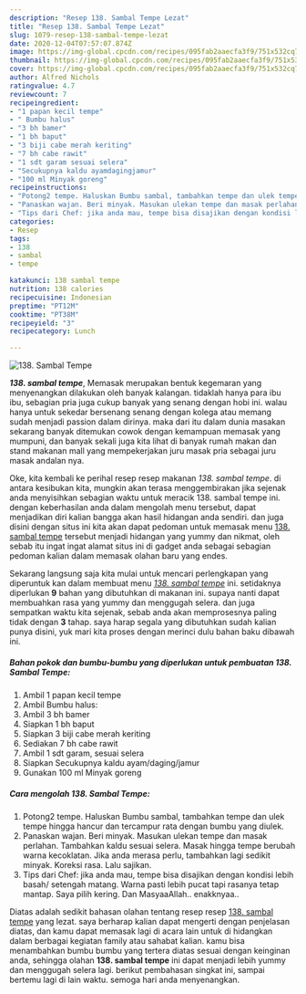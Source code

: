 ```yaml
---
description: "Resep 138. Sambal Tempe Lezat"
title: "Resep 138. Sambal Tempe Lezat"
slug: 1079-resep-138-sambal-tempe-lezat
date: 2020-12-04T07:57:07.874Z
image: https://img-global.cpcdn.com/recipes/095fab2aaecfa3f9/751x532cq70/138-sambal-tempe-foto-resep-utama.jpg
thumbnail: https://img-global.cpcdn.com/recipes/095fab2aaecfa3f9/751x532cq70/138-sambal-tempe-foto-resep-utama.jpg
cover: https://img-global.cpcdn.com/recipes/095fab2aaecfa3f9/751x532cq70/138-sambal-tempe-foto-resep-utama.jpg
author: Alfred Nichols
ratingvalue: 4.7
reviewcount: 7
recipeingredient:
- "1 papan kecil tempe"
- " Bumbu halus"
- "3 bh bamer"
- "1 bh baput"
- "3 biji cabe merah keriting"
- "7 bh cabe rawit"
- "1 sdt garam sesuai selera"
- "Secukupnya kaldu ayamdagingjamur"
- "100 ml Minyak goreng"
recipeinstructions:
- "Potong2 tempe. Haluskan Bumbu sambal, tambahkan tempe dan ulek tempe hingga hancur dan tercampur rata dengan bumbu yang diulek."
- "Panaskan wajan. Beri minyak. Masukan ulekan tempe dan masak perlahan. Tambahkan kaldu sesuai selera. Masak hingga tempe berubah warna kecoklatan. Jika anda merasa perlu, tambahkan lagi sedikit minyak. Koreksi rasa. Lalu sajikan."
- "Tips dari Chef: jika anda mau, tempe bisa disajikan dengan kondisi lebih basah/ setengah matang. Warna pasti lebih pucat tapi rasanya tetap mantap. Saya pilih kering. Dan MasyaaAllah.. enakknyaa.."
categories:
- Resep
tags:
- 138
- sambal
- tempe

katakunci: 138 sambal tempe 
nutrition: 138 calories
recipecuisine: Indonesian
preptime: "PT12M"
cooktime: "PT38M"
recipeyield: "3"
recipecategory: Lunch

---
```



![138. Sambal Tempe](https://img-global.cpcdn.com/recipes/095fab2aaecfa3f9/751x532cq70/138-sambal-tempe-foto-resep-utama.jpg)

<b><i>138. sambal tempe</i></b>, Memasak merupakan bentuk kegemaran yang menyenangkan dilakukan oleh banyak kalangan. tidaklah hanya para ibu ibu, sebagian pria juga cukup banyak yang senang dengan hobi ini. walau hanya untuk sekedar bersenang senang dengan kolega atau memang sudah menjadi passion dalam dirinya. maka dari itu dalam dunia masakan sekarang banyak ditemukan cowok dengan kemampuan memasak yang mumpuni, dan banyak sekali juga kita lihat di banyak rumah makan dan stand makanan mall yang mempekerjakan juru masak pria sebagai juru masak andalan nya.



Oke, kita kembali ke perihal resep resep makanan <i>138. sambal tempe</i>. di antara kesibukan kita, mungkin akan terasa menggembirakan jika sejenak anda menyisihkan sebagian waktu untuk meracik 138. sambal tempe ini. dengan keberhasilan anda dalam mengolah menu tersebut, dapat menjadikan diri kalian bangga akan hasil hidangan anda sendiri. dan juga disini dengan situs ini kita akan dapat pedoman untuk memasak menu <u>138. sambal tempe</u> tersebut menjadi hidangan yang yummy dan nikmat, oleh sebab itu ingat ingat alamat situs ini di gadget anda sebagai sebagian pedoman kalian dalam memasak olahan baru yang endes.


Sekarang langsung saja kita mulai untuk mencari perlengkapan yang diperuntuk kan dalam membuat menu <u><i>138. sambal tempe</i></u> ini. setidaknya diperlukan <b>9</b> bahan yang dibutuhkan di makanan ini. supaya nanti dapat membuahkan rasa yang yummy dan menggugah selera. dan juga sempatkan waktu kita sejenak, sebab anda akan memprosesnya paling tidak dengan <b>3</b> tahap. saya harap segala yang dibutuhkan sudah kalian punya disini, yuk mari kita proses dengan merinci dulu bahan baku dibawah ini.

<!--inarticleads1-->

##### Bahan pokok dan bumbu-bumbu yang diperlukan untuk pembuatan 138. Sambal Tempe:

1. Ambil 1 papan kecil tempe
1. Ambil  Bumbu halus:
1. Ambil 3 bh bamer
1. Siapkan 1 bh baput
1. Siapkan 3 biji cabe merah keriting
1. Sediakan 7 bh cabe rawit
1. Ambil 1 sdt garam, sesuai selera
1. Siapkan Secukupnya kaldu ayam/daging/jamur
1. Gunakan 100 ml Minyak goreng




<!--inarticleads2-->

##### Cara mengolah 138. Sambal Tempe:

1. Potong2 tempe. Haluskan Bumbu sambal, tambahkan tempe dan ulek tempe hingga hancur dan tercampur rata dengan bumbu yang diulek.
1. Panaskan wajan. Beri minyak. Masukan ulekan tempe dan masak perlahan. Tambahkan kaldu sesuai selera. Masak hingga tempe berubah warna kecoklatan. Jika anda merasa perlu, tambahkan lagi sedikit minyak. Koreksi rasa. Lalu sajikan.
1. Tips dari Chef: jika anda mau, tempe bisa disajikan dengan kondisi lebih basah/ setengah matang. Warna pasti lebih pucat tapi rasanya tetap mantap. Saya pilih kering. Dan MasyaaAllah.. enakknyaa..




Diatas adalah sedikit bahasan olahan tentang resep resep <u>138. sambal tempe</u> yang lezat. saya berharap kalian dapat mengerti dengan penjelasan diatas, dan kamu dapat memasak lagi di acara lain untuk di hidangkan dalam berbagai kegiatan family atau sahabat kalian. kamu bisa menambahkan bumbu bumbu yang tertera diatas sesuai dengan keinginan anda, sehingga olahan <b>138. sambal tempe</b> ini dapat menjadi lebih yummy dan menggugah selera lagi. berikut pembahasan singkat ini, sampai bertemu lagi di lain waktu. semoga hari anda menyenangkan.
